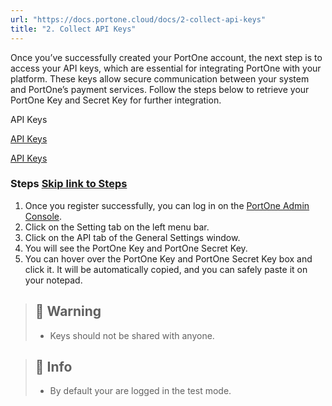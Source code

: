 ```yaml
---
url: "https://docs.portone.cloud/docs/2-collect-api-keys"
title: "2. Collect API Keys"
---
```


Once you’ve successfully created your PortOne account, the next step is to access your API keys, which are essential for integrating PortOne with your platform. These keys allow secure communication between your system and PortOne’s payment services. Follow the steps below to retrieve your PortOne Key and Secret Key for further integration.

API Keys

[API Keys](https://www.loom.com/share/cebdfb70d3e142498cf663a7181f468d?source=embed_watch_on_loom_cta&t=0 "API Keys")

[API Keys](https://www.loom.com/share/cebdfb70d3e142498cf663a7181f468d?source=embed_watch_on_loom_cta&t=0 "API Keys")

### Steps   [Skip link to Steps](https://docs.portone.cloud/docs/2-collect-api-keys\#steps)

1. Once you register successfully, you can log in on the [PortOne Admin Console](https://admin.portone.cloud/login).
2. Click on the Setting tab on the left menu bar.
3. Click on the API tab of the General Settings window.
4. You will see the PortOne Key and PortOne Secret Key.
5. You can hover over the PortOne Key and PortOne Secret Key box and click it. It will be automatically copied, and you can safely paste it on your notepad.

> ## 🚧  Warning
>
> - Keys should not be shared with anyone.

> ## 📘  Info
>
> - By default your are logged in the test mode.